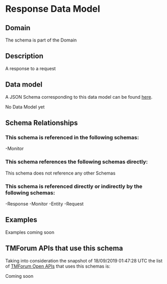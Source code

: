 # Response Data Model

## Domain

The  schema is part of the  Domain

## Description

A response to a request

## Data model

A JSON Schema corresponding to this data model can be found
[here](https://github.com/tmforum-rand/schemas/blob/master/Common/Response.schema.json).

No Data Model yet

## Schema Relationships

### This schema is referenced in the following schemas:

-Monitor

### This schema references the following schemas directly:

This schema does not reference any other Schemas

### This schema is referenced directly or indirectly by the following schemas:

-Response
-Monitor
-Entity
-Request



## Examples

Examples coming soon

## TMForum APIs that use this schema

Taking into consideration the snapshot of 18/09/2019 01:47:28 UTC the list of [TMForum Open APIs](https://www.tmforum.org/open-apis/) that uses this schemas is:

Coming soon